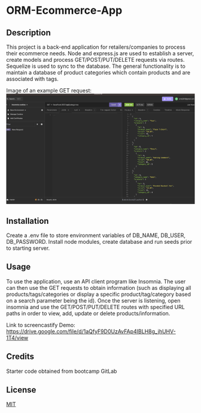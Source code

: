 # ORM-Ecommerce-App

## Description
  This project is a back-end application for retailers/companies to process their ecommerce needs. Node and express.js are used to establish a server, create models and process GET/POST/PUT/DELETE requests via routes. Sequelize is used to sync to the database. The general functionality is to maintain a database of product categories which contain products and are associated with tags.
  
Image of an example GET request:
![alt text](ORM.png)

## Installation
  Create a .env file to store environment variables of DB_NAME, DB_USER, DB_PASSWORD. Install node modules, create database and run seeds prior to starting server.
  
## Usage
  To use the application, use an API client program like Insomnia. The user can then use the GET requests to obtain information (such as displaying all products/tags/categories or display a specific product/tag/category based on a search parameter being the id). Once the server is listening, open insomnia and use the GET/POST/PUT/DELETE routes with specified URL paths in order to view, add, update or delete products/information.
  
Link to screencastify Demo: https://drive.google.com/file/d/1aQfyF9D0UzAvFAp4IBLH8g_jhUHV-1T4/view

## Credits
Starter code obtained from bootcamp GitLab

## License
[MIT](https://choosealicense.com/licenses/mit/)
